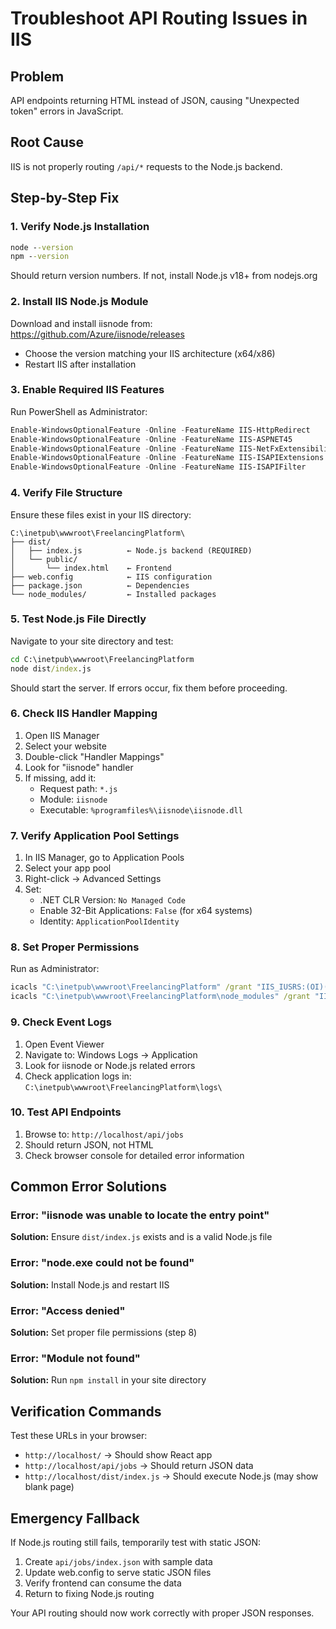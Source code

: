 # Troubleshoot API Routing Issues in IIS

## Problem
API endpoints returning HTML instead of JSON, causing "Unexpected token" errors in JavaScript.

## Root Cause
IIS is not properly routing `/api/*` requests to the Node.js backend.

## Step-by-Step Fix

### 1. Verify Node.js Installation
```cmd
node --version
npm --version
```
Should return version numbers. If not, install Node.js v18+ from nodejs.org

### 2. Install IIS Node.js Module
Download and install iisnode from: https://github.com/Azure/iisnode/releases
- Choose the version matching your IIS architecture (x64/x86)
- Restart IIS after installation

### 3. Enable Required IIS Features
Run PowerShell as Administrator:
```powershell
Enable-WindowsOptionalFeature -Online -FeatureName IIS-HttpRedirect
Enable-WindowsOptionalFeature -Online -FeatureName IIS-ASPNET45
Enable-WindowsOptionalFeature -Online -FeatureName IIS-NetFxExtensibility45
Enable-WindowsOptionalFeature -Online -FeatureName IIS-ISAPIExtensions
Enable-WindowsOptionalFeature -Online -FeatureName IIS-ISAPIFilter
```

### 4. Verify File Structure
Ensure these files exist in your IIS directory:
```
C:\inetpub\wwwroot\FreelancingPlatform\
├── dist/
│   ├── index.js          ← Node.js backend (REQUIRED)
│   └── public/
│       └── index.html    ← Frontend
├── web.config            ← IIS configuration
├── package.json          ← Dependencies
└── node_modules/         ← Installed packages
```

### 5. Test Node.js File Directly
Navigate to your site directory and test:
```cmd
cd C:\inetpub\wwwroot\FreelancingPlatform
node dist/index.js
```
Should start the server. If errors occur, fix them before proceeding.

### 6. Check IIS Handler Mapping
1. Open IIS Manager
2. Select your website
3. Double-click "Handler Mappings"
4. Look for "iisnode" handler
5. If missing, add it:
   - Request path: `*.js`
   - Module: `iisnode`
   - Executable: `%programfiles%\iisnode\iisnode.dll`

### 7. Verify Application Pool Settings
1. In IIS Manager, go to Application Pools
2. Select your app pool
3. Right-click → Advanced Settings
4. Set:
   - .NET CLR Version: `No Managed Code`
   - Enable 32-Bit Applications: `False` (for x64 systems)
   - Identity: `ApplicationPoolIdentity`

### 8. Set Proper Permissions
Run as Administrator:
```cmd
icacls "C:\inetpub\wwwroot\FreelancingPlatform" /grant "IIS_IUSRS:(OI)(CI)F" /T
icacls "C:\inetpub\wwwroot\FreelancingPlatform\node_modules" /grant "IIS_IUSRS:(OI)(CI)F" /T
```

### 9. Check Event Logs
1. Open Event Viewer
2. Navigate to: Windows Logs → Application
3. Look for iisnode or Node.js related errors
4. Check application logs in: `C:\inetpub\wwwroot\FreelancingPlatform\logs\`

### 10. Test API Endpoints
1. Browse to: `http://localhost/api/jobs`
2. Should return JSON, not HTML
3. Check browser console for detailed error information

## Common Error Solutions

### Error: "iisnode was unable to locate the entry point"
**Solution:** Ensure `dist/index.js` exists and is a valid Node.js file

### Error: "node.exe could not be found"
**Solution:** Install Node.js and restart IIS

### Error: "Access denied"
**Solution:** Set proper file permissions (step 8)

### Error: "Module not found"
**Solution:** Run `npm install` in your site directory

## Verification Commands

Test these URLs in your browser:
- `http://localhost/` → Should show React app
- `http://localhost/api/jobs` → Should return JSON data
- `http://localhost/dist/index.js` → Should execute Node.js (may show blank page)

## Emergency Fallback

If Node.js routing still fails, temporarily test with static JSON:
1. Create `api/jobs/index.json` with sample data
2. Update web.config to serve static JSON files
3. Verify frontend can consume the data
4. Return to fixing Node.js routing

Your API routing should now work correctly with proper JSON responses.